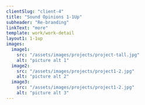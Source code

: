 ```yaml
---
clientSlug: "client-4"
title: "Sound Opinions 1-1Up"
subheader: "Re-branding"
linkText: "more"
template: work/work-detail
layout1: 1-1up
images:
  image1:
    src: "/assets/images/projects/project-tall.jpg"
    alt: "picture alt 1"
  image2:
    src: "/assets/images/projects/project1-2.jpg"
    alt: "picture alt 2"
  image3:
    src: "/assets/images/projects/project1-2.jpg"
    alt: "picture alt 3"
---
```


